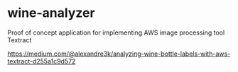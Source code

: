 # wine-analyzer
Proof of concept application for implementing AWS image processing tool Textract

https://medium.com/@alexandre3k/analyzing-wine-bottle-labels-with-aws-textract-d255a1c9d572
